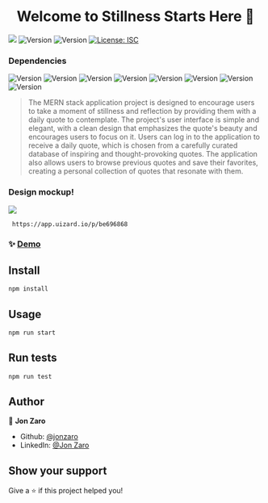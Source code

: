 <h1 align="center">Welcome to Stillness Starts Here 👋</h1>
<p>
<img src="https://img.shields.io/static/v1?label=Tested&message=PASS&color=green" />
  <img alt="Version" src="https://img.shields.io/badge/deployed-cyclic.sh-red.svg?cacheSeconds=2592000" />
    <img alt="Version" src="https://img.shields.io/badge/version-(1.0.01)-blue.svg?cacheSeconds=2592000" />

  <a href="#" target="_blank">
    <img alt="License: ISC" src="https://img.shields.io/badge/License-ISC-yellow.svg" />
  </a>
</p>
<h3>Dependencies</h3>
<p>
  <img alt="Version" src="https://img.shields.io/badge/axios--blue.svg?cacheSeconds=2592000" />
  <img alt="Version" src="https://img.shields.io/badge/React--9cf.svg?cacheSeconds=2592000" />
  <img alt="Version" src="https://img.shields.io/badge/bcrypt--green.svg?cacheSeconds=2592000" />
  <img alt="Version" src="https://img.shields.io/badge/dotenv--yellow.svg?cacheSeconds=2592000" />
  <img alt="Version" src="https://img.shields.io/badge/express--red.svg?cacheSeconds=2592000" />
  <img alt="Version" src="https://img.shields.io/badge/mongoose--purple.svg?cacheSeconds=2592000" />
   <img alt="Version" src="https://img.shields.io/badge/jsonwebtoken--green.svg?cacheSeconds=2592000" />
  <img alt="Version" src="https://img.shields.io/badge/node.js--blue.svg?cacheSeconds=2592000" />

</p>

> The MERN stack application project is designed to encourage users to take a moment of stillness and reflection by providing them with a daily quote to contemplate. The project's user interface is simple and elegant, with a clean design that emphasizes the quote's beauty and encourages users to focus on it.
Users can log in to the application to receive a daily quote, which is chosen from a carefully curated database of inspiring and thought-provoking quotes. The application also allows users to browse previous quotes and save their favorites, creating a personal collection of quotes that resonate with them.


### Design mockup!
<img src="https://user-images.githubusercontent.com/66086245/230159055-97624a79-485f-413f-9bf6-ad91ee954e29.jpeg" />

     https://app.uizard.io/p/be696868

### ✨ [Demo](https://stillnessstartshere.com)

## Install

```sh
npm install
```

## Usage

```sh
npm run start
```

## Run tests

```sh
npm run test
```

## Author

👤 **Jon Zaro**

* Github: [@jonzaro](https://github.com/jonzaro)
* LinkedIn: [@Jon Zaro](https://linkedin.com/in/jonzaro)

## Show your support

Give a ⭐️ if this project helped you!

